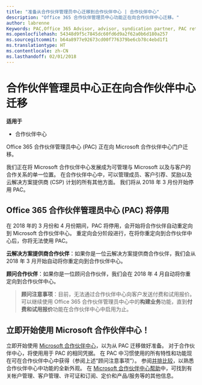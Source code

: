 ```yaml
---
title: "准备从合作伙伴管理员中心迁移到合作伙伴中心 | 合作伙伴中心"
description: "Office 365 合作伙伴管理员中心功能正在向合作伙伴中心迁移。"
author: labrenne
Keywords: PAC,Office 365 Advisor, advisor, syndication partner, PAC retire, PAC retiring
ms.openlocfilehash: 54348d9f5c7845dc60fd6d9a2f62a0b6d180a257
ms.sourcegitcommit: b64a8977e92673cd00f776379be6cb78c4ebd1f1
ms.translationtype: HT
ms.contentlocale: zh-CN
ms.lasthandoff: 02/01/2018
---
```

# <a name="partner-admin-center-is-moving-to-partner-center"></a>合作伙伴管理员中心正在向合作伙伴中心迁移

**适用于**

-  合作伙伴中心

Office 365 合作伙伴管理员中心 (PAC) 正在向 Microsoft 合作伙伴中心门户迁移。

我们正在将 Microsoft 合作伙伴中心发展成为可管理与 Microsoft 以及与客户的合作关系的单一位置。 在合作伙伴中心中，可以管理成员、客户引荐、奖励以及云解决方案提供商 (CSP) 计划的所有其他方面。 我们将从 2018 年 3 月份开始停用 PAC。

## <a name="the-office-365-partner-admin-center-pac-will-be-retired"></a>Office 365 合作伙伴管理员中心 (PAC) 将停用

在 2018 年的 3 月份和 4 月份期间，PAC 将停用，会开始将合作伙伴自动重定向到 Microsoft 合作伙伴中心。 重定向会分阶段进行，在将你重定向到合作伙伴中心后，你将无法使用 PAC。 

**云解决方案提供商合作伙伴**：如果你是一位云解决方案提供商合作伙伴，我们会从 2018 年 3 月开始自动将你重定向到合作伙伴中心。 

**顾问合作伙伴**：如果你是一位顾问合作伙伴，我们会在 2018 年 4 月自动将你重定向到合作伙伴中心。

>**顾问注意事项**：目前，无法通过合作伙伴中心向客户发送付费和试用报价。  可以继续使用 Office 365 合作伙伴管理员中心中的**构建业务**功能，直到**付费和试用报价**功能在合作伙伴中心中启用为止。

## <a name="start-using-the-microsoft-partner-center-now"></a>立即开始使用 Microsoft 合作伙伴中心！

立即开始使用 [Microsoft 合作伙伴中心](https://partnercenter.microsoft.com/)，以为从 PAC 迁移做好准备。  对于合作伙伴中心，将使用用于 PAC 的相同凭据。 在 PAC 中习惯使用的所有特性和功能现在可在合作伙伴中心中获得（参阅上述“顾问注意事项”）。 参阅[并排比较](moving-from-pac-to-pc.md)，以熟悉合作伙伴中心中功能的全新外观。  在 [Microsoft 合作伙伴中心帮助](https://partnercenter.microsoft.com/partner/help)中，可找到有关帐户管理、客户管理、许可证和订阅、定价和产品/服务等的其他信息。

 